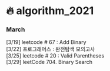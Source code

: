 # 🔥 algorithm_2021

### March 
[3/19] leetcode # 67 : Add Binary <br>
[3/22] 프로그래머스 : 완전탐색 모의고사 <br>
[3/25] leetcode # 20 : Valid Parentheses <br>
[3/29] leetCode 704. Binary Search <br>
